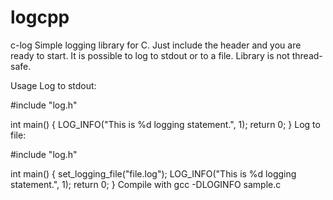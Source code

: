 # logcpp
c-log
Simple logging library for C. Just include the header and you are ready to start. It is possible to log to stdout or to a file. Library is not thread-safe.

Usage
Log to stdout:

#include "log.h"

int main() {
  LOG_INFO("This is %d logging statement.", 1);
  return 0;
}
Log to file:

#include "log.h"

int main() {
  set_logging_file("file.log");
  LOG_INFO("This is %d logging statement.", 1);
  return 0;
}
Compile with gcc -DLOGINFO sample.c
